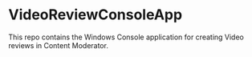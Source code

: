 # VideoReviewConsoleApp
This repo contains the Windows Console application for creating Video reviews in Content Moderator.
